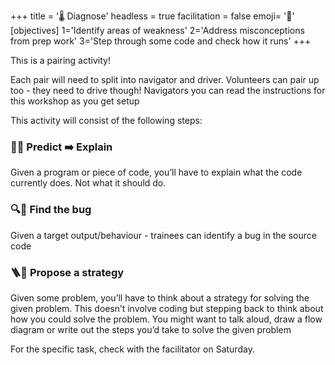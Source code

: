 +++
title = '🌡️ Diagnose'
headless = true
facilitation = false
emoji= '🧩'
[objectives]
1='Identify areas of weakness'
2='Address misconceptions from prep work'
3='Step through some code and check how it runs'
+++

This is a pairing activity!

Each pair will need to split into navigator and driver.
Volunteers can pair up too - they need to drive though!
Navigators you can read the instructions for this workshop as you get setup

This activity will consist of the following steps:

### 🧑‍💻 Predict ➡️ Explain

Given a program or piece of code, you’ll have to explain what the code currently does. Not what it should do.

### 🔍🐛 Find the bug

Given a target output/behaviour - trainees can identify a bug in the source
code

### 🪜🧭 Propose a strategy

Given some problem, you’ll have to think about a strategy for solving the given problem. This doesn’t involve coding but stepping back to think about how you could solve the problem. You might want to talk aloud, draw a flow diagram or write out the steps you’d take to solve the given problem

For the specific task, check with the facilitator on Saturday.
